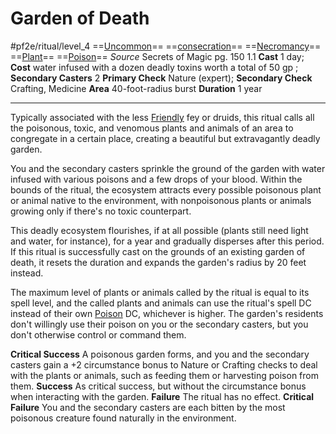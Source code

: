 # Garden of Death
#pf2e/ritual/level_4
==[Uncommon](../../../Traits/Uncommon.md)== ==[consecration](../../../../../rules/traits/consecration.md)== ==[Necromancy](../../../Traits/Necromancy.md)== ==[Plant](../../../Traits/Plant.md)== ==[Poison](../../../Traits/Poison.md)==
*Source* Secrets of Magic pg. 150 1.1
**Cast** 1 day; **Cost** water infused with a dozen deadly toxins worth a total of 50 gp ; **Secondary Casters** 2
**Primary Check** Nature (expert); **Secondary Check** Crafting, Medicine
**Area** 40-foot-radius burst
**Duration** 1 year

---
Typically associated with the less [Friendly](../../../Conditions/Friendly.md) fey or druids, this ritual calls all the poisonous, toxic, and venomous plants and animals of an area to congregate in a certain place, creating a beautiful but extravagantly deadly garden.

You and the secondary casters sprinkle the ground of the garden with water infused with various poisons and a few drops of your blood. Within the bounds of the ritual, the ecosystem attracts every possible poisonous plant or animal native to the environment, with nonpoisonous plants or animals growing only if there's no toxic counterpart.

This deadly ecosystem flourishes, if at all possible (plants still need light and water, for instance), for a year and gradually disperses after this period. If this ritual is successfully cast on the grounds of an existing garden of death, it resets the duration and expands the garden's radius by 20 feet instead.

The maximum level of plants or animals called by the ritual is equal to its spell level, and the called plants and animals can use the ritual's spell DC instead of their own [Poison](../../../Traits/Poison.md) DC, whichever is higher. The garden's residents don't willingly use their poison on you or the secondary casters, but you don't otherwise control or command them.

**Critical Success** A poisonous garden forms, and you and the secondary casters gain a +2 circumstance bonus to Nature or Crafting checks to deal with the plants or animals, such as feeding them or harvesting poison from them.
**Success** As critical success, but without the circumstance bonus when interacting with the garden.
**Failure** The ritual has no effect.
**Critical Failure** You and the secondary casters are each bitten by the most poisonous creature found naturally in the environment.